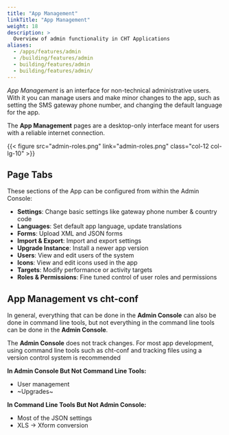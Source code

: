 ```yaml
---
title: "App Management"
linkTitle: "App Management"
weight: 18
description: >
  Overview of admin functionality in CHT Applications
aliases:
  - /apps/features/admin
  - /building/features/admin
  - building/features/admin
  - building/features/admin/
---
```


*App Management* is an interface for non-technical administrative users. With it you can manage users and make minor changes to the app, such as setting the SMS gateway phone number, and changing the default language for the app.

The **App Management** pages are a desktop-only interface meant for users with a reliable internet connection.

{{< figure src="admin-roles.png" link="admin-roles.png" class="col-12 col-lg-10" >}}
<br clear="all">

## Page Tabs

These sections of the App can be configured from within the Admin Console:

- **Settings**: Change basic settings like gateway phone number & country code
- **Languages**: Set default app language, update translations
- **Forms**: Upload XML and JSON forms
- **Import & Export**: Import and export settings
- **Upgrade Instance**: Install a newer app version
- **Users**: View and edit users of the system
- **Icons**: View and edit icons used in the app
- **Targets**: Modify performance or activity targets
- **Roles & Permissions**: Fine tuned control of user roles and permissions


## App Management vs cht-conf

In general, everything that can be done in the **Admin Console** can also be done in command line tools, but not everything in the command line tools can be done in the **Admin Console**.

The **Admin Console** does not track changes. For most app development, using command line tools such as cht-conf and tracking files using a version control system is recommended

**In Admin Console But Not Command Line Tools:**
- User management
- ~Upgrades~

**In Command Line Tools But Not Admin Console:**
- Most of the JSON settings
- XLS → Xform conversion
